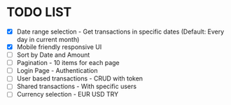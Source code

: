 # TODO LIST
 - [x] Date range selection - Get transactions in specific dates (Default: Every day in current month)
 - [X] Mobile friendly responsive UI
 - [ ] Sort by Date and Amount
 - [ ] Pagination - 10 items for each page
 - [ ] Login Page - Authentication
 - [ ] User based transactions - CRUD with token
 - [ ] Shared transactions - With specific users
 - [ ] Currency selection - EUR USD TRY 
